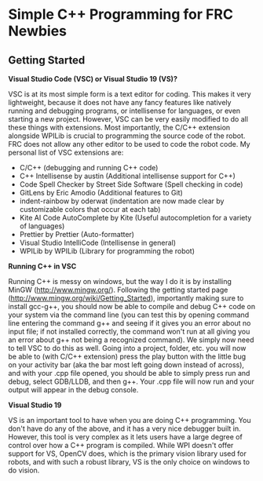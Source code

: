 # Simple C++ Programming for FRC Newbies 

## Getting Started

**Visual Studio Code (VSC) or Visual Studio 19 (VS)?**

VSC is at its most simple form is a text editor for coding. This makes it very lightweight, because it does not have any fancy features like natively running and debugging programs, or intellisense for languages, or even starting a new project. However, VSC can be very easily modified to do all these things with extensions. Most importantly, the C/C++ extension alongside WPILib is crucial to programming the source code of the robot. FRC does not allow any other editor to be used to code the robot code. My personal list of VSC extensions are:

* C/C++ (debugging and running C++ code)
* C++ Intellisense by austin (Additional intellisense support for C++)
* Code Spell Checker by Street Side Software (Spell checking in code)
* GitLens by Eric Amodio (Additional features to Git)
* indent-rainbow by oderwat (indentation are now made clear by customizable colors that occur at each tab)
* Kite AI Code AutoComplete by Kite (Useful autocompletion for a variety of languages)
* Prettier by Prettier (Auto-formatter)
* Visual Studio IntelliCode (Intellisense in general)
* WPILib by WPILib (Library for programming the robot)

**Running C++ in VSC**

Running C++ is messy on windows, but the way I do it is by installing MinGW (http://www.mingw.org/). Following the getting started page (http://www.mingw.org/wiki/Getting_Started), importantly making sure to install gcc-g++, you should now be able to compile and debug C++ code on your system via the command line (you can test this by opening command line entering the command g++ and seeing if it gives you an error about no input file; if not installed correctly, the command won't run at all giving you an error about g++ not being a recognized command). We simply now need to tell VSC to do this as well. Going into a project, folder, etc. you will now be able to (with C/C++ extension) press the play button with the little bug on your activity bar (aka the bar most left going down instead of across), and with your .cpp file opened, you should be able to simply press run and debug, select GDB/LLDB, and then g++. Your .cpp file will now run and your output will appear in the debug console.

**Visual Studio 19**

VS is an important tool to have when you are doing C++ programming. You don't have do any of the above, and it has a very nice debugger built in. However, this tool is very complex as it lets users have a large degree of control over how a C++ program is compiled. While WPI doesn't offer support for VS, OpenCV does, which is the primary vision library used for robots, and with such a robust library, VS is the only choice on windows to do vision. 





 
